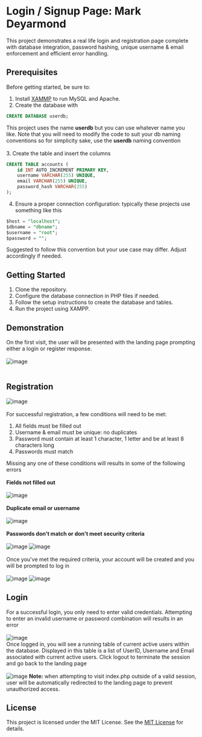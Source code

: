 # Login / Signup Page: Mark Deyarmond
This project demonstrates a real life login and registration page complete with database integration, password hashing, unique username & email enforcement and efficient error handling.
## Prerequisites
Before getting started, be sure to:<BR>
1. Install [XAMMP](https://www.apachefriends.org/) to run MySQL and Apache.
2. Create the database with
```sql
CREATE DATABASE userdb;
```
This project uses the name **userdb** but you can use whatever name you like. Note that you will need to modify the code to suit your db naming conventions so for simplicity sake, use the **userdb** naming convention<br><br>
3. Create the table and insert the columns

```sql
CREATE TABLE accounts (
    id INT AUTO_INCREMENT PRIMARY KEY,
    username VARCHAR(255) UNIQUE,
    email VARCHAR(255) UNIQUE,
    password_hash VARCHAR(255)
);
```
4. Ensure a proper connection configuration: typically these projects use something like this

```sql
$host = "localhost";
$dbname = "dbname";
$username = "root";
$password = "";
```
Suggested to follow this convention but your use case may differ. Adjust accordingly if needed.
## Getting Started
1. Clone the repository.
2. Configure the database connection in PHP files if needed.
3. Follow the setup instructions to create the database and tables.
4. Run the project using XAMPP.
## Demonstration
On the first visit, the user will be presented with the landing page prompting either a login or register response.<br><br>
![image](https://github.com/Fall2023-NSCC-ECampus/inet2005-assignment02-mardeyar/assets/117761940/1f4912ba-517c-404a-b51d-f5ea3a9197d7)<br><br>
## Registration
![image](https://github.com/Fall2023-NSCC-ECampus/inet2005-assignment02-mardeyar/assets/117761940/ee7ead63-d420-428e-9737-dd56b4aad7a2)<br><br>
For successful registration, a few conditions will need to be met:<br>
1. All fields must be filled out
2. Username & email must be unique: no duplicates
3. Password must contain at least 1 character, 1 letter and be at least 8 characters long
4. Passwords must match<br>

Missing any one of these conditions will results in some of the following errors<br><br>
**Fields not filled out**<br><br>
![image](https://github.com/Fall2023-NSCC-ECampus/inet2005-assignment02-mardeyar/assets/117761940/2014838b-baa4-4cbe-86a6-e81aecbd09e5)<br><br>
**Duplicate email or username**<br><br>
![image](https://github.com/Fall2023-NSCC-ECampus/inet2005-assignment02-mardeyar/assets/117761940/dbf81e39-d9da-435a-928f-815fd3b947f8)<br><br>
**Passwords don't match or don't meet security criteria**<br><br>
![image](https://github.com/Fall2023-NSCC-ECampus/inet2005-assignment02-mardeyar/assets/117761940/23ef0ba0-261a-48e0-a020-87f04d1c4274)
![image](https://github.com/Fall2023-NSCC-ECampus/inet2005-assignment02-mardeyar/assets/117761940/4f005f7e-e3d8-4814-9ab8-1ce46d191585)<br><br>
Once you've met the required criteria, your account will be created and you will be prompted to log in<br><br>
![image](https://github.com/Fall2023-NSCC-ECampus/inet2005-assignment02-mardeyar/assets/117761940/ec21caeb-6ea6-4d24-820e-92c23eeff6ff)
![image](https://github.com/Fall2023-NSCC-ECampus/inet2005-assignment02-mardeyar/assets/117761940/74517b8c-b56d-404b-9354-6d757f9eee00)
## Login
For a successful login, you only need to enter valid credentials. Attempting to enter an invalid username or password combination will results in an error<br><br>
![image](https://github.com/Fall2023-NSCC-ECampus/inet2005-assignment02-mardeyar/assets/117761940/ded15103-74c3-45bd-bdd4-d2ed1e1edbee)<br>
Once logged in, you will see a running table of current active users within the database. Displayed in this table is a list of UserID, Username and Email associated with current active users. Click logout to terminate the session and go back to the landing page<br><br>
![image](https://github.com/Fall2023-NSCC-ECampus/inet2005-assignment02-mardeyar/assets/117761940/99aac8c0-53b3-476e-8ff3-ed6a78799c49)
**Note:** when attempting to visit index.php outside of a valid session, user will be automatically redirected to the landing page to prevent unauthorized access.
## License
This project is licensed under the MIT License. See the [MIT License](https://opensource.org/licenses/MIT) for details.
